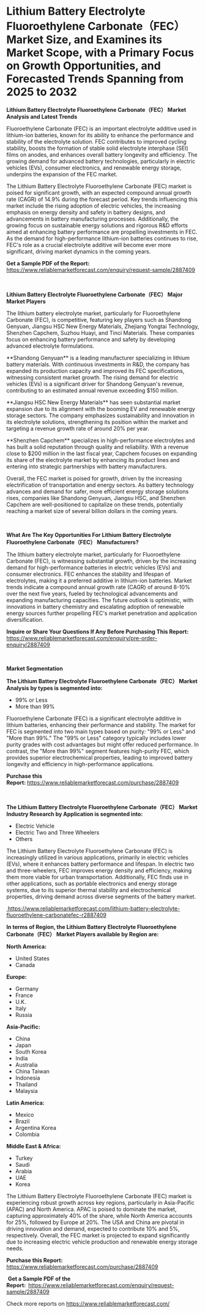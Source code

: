<p><h1>Lithium Battery Electrolyte Fluoroethylene Carbonate（FEC） Market Size, and Examines its Market Scope, with a Primary Focus on Growth Opportunities, and Forecasted Trends Spanning from 2025 to 2032</h1></p><p><strong>Lithium Battery Electrolyte Fluoroethylene Carbonate（FEC） Market Analysis and Latest Trends</strong></p>
<p><p>Fluoroethylene Carbonate (FEC) is an important electrolyte additive used in lithium-ion batteries, known for its ability to enhance the performance and stability of the electrolyte solution. FEC contributes to improved cycling stability, boosts the formation of stable solid electrolyte interphase (SEI) films on anodes, and enhances overall battery longevity and efficiency. The growing demand for advanced battery technologies, particularly in electric vehicles (EVs), consumer electronics, and renewable energy storage, underpins the expansion of the FEC market.</p><p>The Lithium Battery Electrolyte Fluoroethylene Carbonate (FEC) market is poised for significant growth, with an expected compound annual growth rate (CAGR) of 14.9% during the forecast period. Key trends influencing this market include the rising adoption of electric vehicles, the increasing emphasis on energy density and safety in battery designs, and advancements in battery manufacturing processes. Additionally, the growing focus on sustainable energy solutions and rigorous R&D efforts aimed at enhancing battery performance are propelling investments in FEC. As the demand for high-performance lithium-ion batteries continues to rise, FEC's role as a crucial electrolyte additive will become ever more significant, driving market dynamics in the coming years.</p></p>
<p><strong>Get a Sample PDF of the Report:&nbsp;</strong> <a href="https://www.reliablemarketforecast.com/enquiry/request-sample/2887409?utm_campaign=2739&utm_medium=2&utm_source=Github&utm_content=ia&utm_term=14032025&utm_id=lithium-battery-electrolyte-fluoroethylene-carbonatefec">https://www.reliablemarketforecast.com/enquiry/request-sample/2887409</a></p>
<p>&nbsp;</p>
<p><strong>Lithium Battery Electrolyte Fluoroethylene Carbonate（FEC） Major Market Players</strong></p>
<p><p>The lithium battery electrolyte market, particularly for Fluoroethylene Carbonate (FEC), is competitive, featuring key players such as Shandong Genyuan, Jiangsu HSC New Energy Materials, Zhejiang Yongtai Technology, Shenzhen Capchem, Suzhou Huayi, and Tinci Materials. These companies focus on enhancing battery performance and safety by developing advanced electrolyte formulations.</p><p>**Shandong Genyuan** is a leading manufacturer specializing in lithium battery materials. With continuous investments in R&D, the company has expanded its production capacity and improved its FEC specifications, witnessing consistent market growth. The rising demand for electric vehicles (EVs) is a significant driver for Shandong Genyuan's revenue, contributing to an estimated annual revenue exceeding $150 million.</p><p>**Jiangsu HSC New Energy Materials** has seen substantial market expansion due to its alignment with the booming EV and renewable energy storage sectors. The company emphasizes sustainability and innovation in its electrolyte solutions, strengthening its position within the market and targeting a revenue growth rate of around 20% per year.</p><p>**Shenzhen Capchem** specializes in high-performance electrolytes and has built a solid reputation through quality and reliability. With a revenue close to $200 million in the last fiscal year, Capchem focuses on expanding its share of the electrolyte market by enhancing its product lines and entering into strategic partnerships with battery manufacturers.</p><p>Overall, the FEC market is poised for growth, driven by the increasing electrification of transportation and energy sectors. As battery technology advances and demand for safer, more efficient energy storage solutions rises, companies like Shandong Genyuan, Jiangsu HSC, and Shenzhen Capchem are well-positioned to capitalize on these trends, potentially reaching a market size of several billion dollars in the coming years.</p></p>
<p>&nbsp;</p>
<p><strong>What Are The Key Opportunities For Lithium Battery Electrolyte Fluoroethylene Carbonate（FEC） Manufacturers?</strong></p>
<p><p>The lithium battery electrolyte market, particularly for Fluoroethylene Carbonate (FEC), is witnessing substantial growth, driven by the increasing demand for high-performance batteries in electric vehicles (EVs) and consumer electronics. FEC enhances the stability and lifespan of electrolytes, making it a preferred additive in lithium-ion batteries. Market trends indicate a compound annual growth rate (CAGR) of around 8-10% over the next five years, fueled by technological advancements and expanding manufacturing capacities. The future outlook is optimistic, with innovations in battery chemistry and escalating adoption of renewable energy sources further propelling FEC's market penetration and application diversification.</p></p>
<p><strong>Inquire or Share Your Questions If Any Before Purchasing This Report:</strong> <a href="https://www.reliablemarketforecast.com/enquiry/pre-order-enquiry/2887409?utm_campaign=2739&utm_medium=2&utm_source=Github&utm_content=ia&utm_term=14032025&utm_id=lithium-battery-electrolyte-fluoroethylene-carbonatefec">https://www.reliablemarketforecast.com/enquiry/pre-order-enquiry/2887409</a></p>
<p>&nbsp;</p>
<p><strong>Market Segmentation</strong></p>
<p><strong>The Lithium Battery Electrolyte Fluoroethylene Carbonate（FEC） Market Analysis by types is segmented into:</strong></p>
<p><ul><li>99% or Less</li><li>More than 99%</li></ul></p>
<p><p>Fluoroethylene Carbonate (FEC) is a significant electrolyte additive in lithium batteries, enhancing their performance and stability. The market for FEC is segmented into two main types based on purity: "99% or Less" and "More than 99%." The "99% or Less" category typically includes lower purity grades with cost advantages but might offer reduced performance. In contrast, the "More than 99%" segment features high-purity FEC, which provides superior electrochemical properties, leading to improved battery longevity and efficiency in high-performance applications.</p></p>
<p><strong>Purchase this Report:&nbsp;</strong><a href="https://www.reliablemarketforecast.com/purchase/2887409?utm_campaign=2739&utm_medium=2&utm_source=Github&utm_content=ia&utm_term=14032025&utm_id=lithium-battery-electrolyte-fluoroethylene-carbonatefec">https://www.reliablemarketforecast.com/purchase/2887409</a></p>
<p>&nbsp;</p>
<p><strong>The Lithium Battery Electrolyte Fluoroethylene Carbonate（FEC） Market Industry Research by Application is segmented into:</strong></p>
<p><ul><li>Electric Vehicle</li><li>Electric Two and Three Wheelers</li><li>Others</li></ul></p>
<p><p>The Lithium Battery Electrolyte Fluoroethylene Carbonate (FEC) is increasingly utilized in various applications, primarily in electric vehicles (EVs), where it enhances battery performance and lifespan. In electric two and three-wheelers, FEC improves energy density and efficiency, making them more viable for urban transportation. Additionally, FEC finds use in other applications, such as portable electronics and energy storage systems, due to its superior thermal stability and electrochemical properties, driving demand across diverse segments of the battery market.</p></p>
<p><a href="https://www.reliablemarketforecast.com/lithium-battery-electrolyte-fluoroethylene-carbonatefec-r2887409?utm_campaign=2739&utm_medium=2&utm_source=Github&utm_content=ia&utm_term=14032025&utm_id=lithium-battery-electrolyte-fluoroethylene-carbonatefec">&nbsp;https://www.reliablemarketforecast.com/lithium-battery-electrolyte-fluoroethylene-carbonatefec-r2887409</a></p>
<p><strong>In terms of Region, the Lithium Battery Electrolyte Fluoroethylene Carbonate（FEC） Market Players available by Region are:</strong></p>
<p>
    <p> <strong> North America: </strong>
        <ul>
            <li>United States</li>
            <li>Canada</li>
        </ul>
        </p> 
    <p> <strong> Europe: </strong>
        <ul>
            <li>Germany</li>
            <li>France</li>
            <li>U.K.</li>
            <li>Italy</li>
            <li>Russia</li>
        </ul>
        </p> 
    <p> <strong> Asia-Pacific: </strong>
        <ul>
            <li>China</li>
            <li>Japan</li>
            <li>South Korea</li>
            <li>India</li>
            <li>Australia</li>
            <li>China Taiwan</li>
            <li>Indonesia</li>
            <li>Thailand</li>
            <li>Malaysia</li>
        </ul>
        </p> 
    <p> <strong> Latin America: </strong>
        <ul>
            <li>Mexico</li>
            <li>Brazil</li>
            <li>Argentina Korea</li>
            <li>Colombia</li>
        </ul>
        </p> 
    <p> <strong> Middle East & Africa: </strong>
        <ul>
            <li>Turkey</li>
            <li>Saudi</li>
            <li>Arabia</li>
            <li>UAE</li>
            <li>Korea</li>
        </ul>
    </p>
    </p>
<p><p>The Lithium Battery Electrolyte Fluoroethylene Carbonate (FEC) market is experiencing robust growth across key regions, particularly in Asia-Pacific (APAC) and North America. APAC is poised to dominate the market, capturing approximately 40% of the share, while North America accounts for 25%, followed by Europe at 20%. The USA and China are pivotal in driving innovation and demand, expected to contribute 10% and 5%, respectively. Overall, the FEC market is projected to expand significantly due to increasing electric vehicle production and renewable energy storage needs.</p></p>
<p><strong>Purchase this Report: </strong><a href="https://www.reliablemarketforecast.com/purchase/2887409?utm_campaign=2739&utm_medium=2&utm_source=Github&utm_content=ia&utm_term=14032025&utm_id=lithium-battery-electrolyte-fluoroethylene-carbonatefec">https://www.reliablemarketforecast.com/purchase/2887409</a></p>
<p>&nbsp;<strong>Get a Sample PDF of the Report:&nbsp;&nbsp;</strong><a href="https://www.reliablemarketforecast.com/enquiry/request-sample/2887409?utm_campaign=2739&utm_medium=2&utm_source=Github&utm_content=ia&utm_term=14032025&utm_id=lithium-battery-electrolyte-fluoroethylene-carbonatefec">https://www.reliablemarketforecast.com/enquiry/request-sample/2887409</a></p>
<p><strong></strong></p>
<p>Check more reports on <a href="https://www.reliablemarketforecast.com/?utm_campaign=2739&utm_medium=2&utm_source=Github&utm_content=ia&utm_term=14032025&utm_id=lithium-battery-electrolyte-fluoroethylene-carbonatefec">https://www.reliablemarketforecast.com/</a></p>